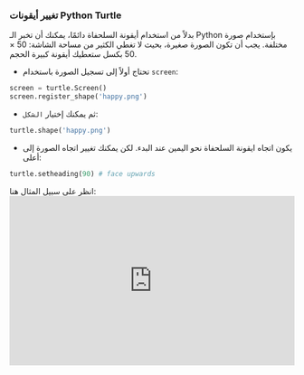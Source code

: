 ### تغيير أيقونات Python Turtle

بدلاً من استخدام أيقونة السلحفاة دائمًا، يمكنك أن تخبر الـ Python بإستخدام صورة مختلفة. يجب أن تكون الصورة صغيرة، بحيث لا تغطي الكثير من مساحة الشاشة: 50 × 50 بكسل ستعطيك أيقونة كبيرة الحجم.

+ تحتاج أولاً إلى تسجيل الصورة باستخدام `screen`:

```python
screen = turtle.Screen()
screen.register_shape('happy.png') 
```

+ ثم يمكنك إختيار `الشكل`:

```python
turtle.shape('happy.png')
```

+ يكون اتجاه ايقونة السلحفاة نحو اليمين عند البدء. لكن يمكنك تغيير اتجاه الصورة إلى أعلى:

```python
turtle.setheading(90) # face upwards
```

انظر على سبيل المثال هنا: <iframe src="https://trinket.io/embed/python/5f68ef3fd7?start=result" width="100%" height="300" frameborder="0" marginwidth="0" marginheight="0" allowfullscreen mark="crwd-mark"></iframe>